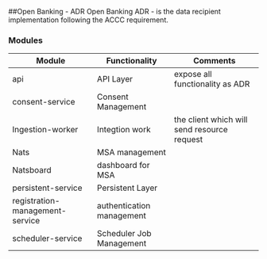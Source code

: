 ##Open Banking - ADR
Open Banking ADR - is the data recipient implementation following the ACCC requirement.

### Modules

|Module|Functionality|Comments|
|---|---|---|
|api| API Layer | expose all functionality as ADR|
|consent-service| Consent Management||
|Ingestion-worker| Integtion work| the client which will send resource request|
|Nats| MSA management||
|Natsboard| dashboard for MSA||
|persistent-service| Persistent Layer||
|registration-management-service| authentication management||
|scheduler-service| Scheduler Job Management||

